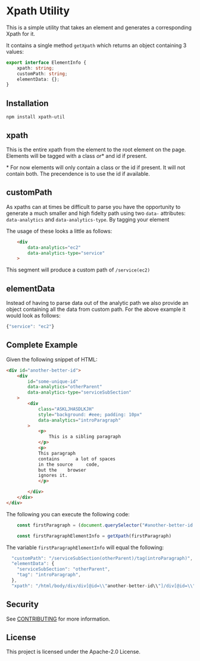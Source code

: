 # Xpath Utility 

This is a simple utility that takes an element and generates a corresponding Xpath for it.

It contains a single method `getXpath` which returns an object containing 3 values:

```Typescript
export interface ElementInfo {
    xpath: string;
    customPath: string;
    elementData: {};
}
```

## Installation

```
npm install xpath-util
```

## xpath

This is the entire xpath from the element to the root element on the page. Elements will be tagged with a class *or** and id if present.

\* For now elements will only contain a class or the id if present. It will not contain both. The precendence is to use the id if available. 

## customPath

As xpaths can at times be difficult to parse you have the opportunity to generate a much smaller and high fidelty path using two `data-` attributes: `data-analytics` and `data-analytics-type`. By tagging your element

The usage of these looks a little as follows:

```HTML
    <div 
        data-analytics="ec2"
        data-analytics-type="service"
    >
```

This segment will produce a custom path of `/service(ec2)`

## elementData

Instead of having to parse data out of the analytic path we also provide an object containing all the data from custom path. For the above example it would look as follows:

```javascript
{"service": "ec2"}
```

## Complete Example

Given the following snippet of HTML:

```HTML
<div id="another-better-id">
    <div 
        id="some-unique-id"
        data-analytics="otherParent"
        data-analytics-type="serviceSubSection"
    >
        <div 
            class="ASKLJHASDLKJH" 
            style="background: #eee; padding: 10px"
            data-analytics="introParagraph"
        >
            <p>
                This is a sibling paragraph
            </p>
            <p>
            This paragraph
            contains      a lot of spaces
            in the source     code,
            but the    browser 
            ignores it.
            </p>

        </div>
    </div>
</div>
```

The following you can execute the following code:

```Typescript
    const firstParagraph = (document.querySelector("#another-better-id p") as HTMLElement);

    const firstParagraphElementInfo = getXpath(firstParagraph)
```

The variable `firstParagraphElementInfo` will equal the following:

```Javascript
  "customPath": "/serviceSubSection(otherParent)/tag(introParagraph)",
  "elementData": {
    "serviceSubSection": "otherParent",
    "tag": "introParagraph",
  },
  "xpath": "/html/body/div/div[@id=\\"another-better-id\\"]/div[@id=\\"some-unique-id\\"]/div[@class=\\"ASKLJHASDLKJH\\"]/p",
```

## Security

See [CONTRIBUTING](CONTRIBUTING.md#security-issue-notifications) for more information.

## License

This project is licensed under the Apache-2.0 License.
